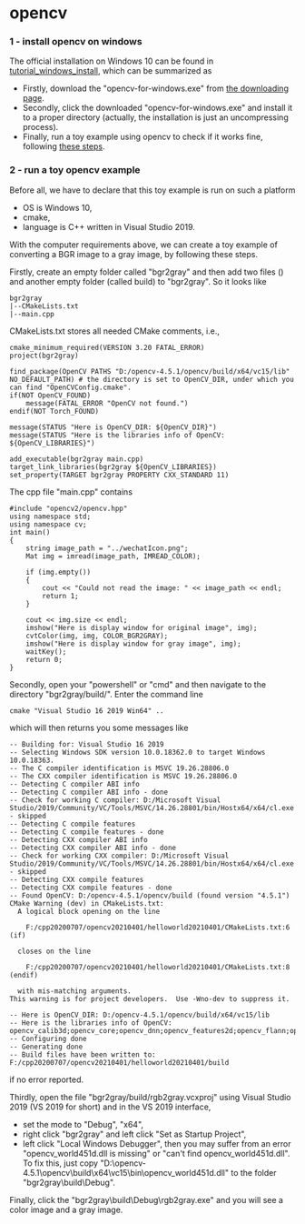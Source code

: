 # opencv
### 1 - install opencv on windows
The official installation on Windows 10 can be found in [tutorial_windows_install](https://docs.opencv.org/master/d3/d52/tutorial_windows_install.html#tutorial_windows_install_prebuilt), which can be summarized as
+ Firstly, download the "opencv-for-windows.exe" from [the downloading page](https://sourceforge.net/projects/opencvlibrary/files/opencv-win/).
+ Secondly, click the downloaded "opencv-for-windows.exe" and install it to a proper directory (actually, the installation is just an uncompressing process).
+ Finally, run a toy example using opencv to check if it works fine, following [these steps](https://github.com/suzyi/cpp/blob/master/deep-learning/opencv.md#2---run-a-toy-opencv-example).
### 2 - run a toy opencv example
Before all, we have to declare that this toy example is run on such a platform
+ OS is Windows 10,
+ cmake,
+ language is C++ written in Visual Studio 2019.

With the computer requirements above, we can create a toy example of converting a BGR image to a gray image, by following these steps.

Firstly, create an empty folder called "bgr2gray" and then add two files () and another empty folder (called build) to "bgr2gray". So it looks like
```
bgr2gray
|--CMakeLists.txt
|--main.cpp
```
CMakeLists.txt stores all needed CMake comments, i.e.,
```
cmake_minimum_required(VERSION 3.20 FATAL_ERROR)
project(bgr2gray)

find_package(OpenCV PATHS "D:/opencv-4.5.1/opencv/build/x64/vc15/lib" NO_DEFAULT_PATH) # the directory is set to OpenCV_DIR, under which you can find "OpenCVConfig.cmake".
if(NOT OpenCV_FOUND)
	message(FATAL_ERROR "OpenCV not found.")
endif(NOT Torch_FOUND)

message(STATUS "Here is OpenCV_DIR: ${OpenCV_DIR}")
message(STATUS "Here is the libraries info of OpenCV: ${OpenCV_LIBRARIES}")

add_executable(bgr2gray main.cpp)
target_link_libraries(bgr2gray ${OpenCV_LIBRARIES})
set_property(TARGET bgr2gray PROPERTY CXX_STANDARD 11)
```
The cpp file "main.cpp" contains
```
#include "opencv2/opencv.hpp"
using namespace std;
using namespace cv;
int main()
{
	string image_path = "../wechatIcon.png";
	Mat img = imread(image_path, IMREAD_COLOR);

	if (img.empty())
	{
		cout << "Could not read the image: " << image_path << endl;
		return 1;
	}

	cout << img.size << endl;
	imshow("Here is display window for original image", img);
	cvtColor(img, img, COLOR_BGR2GRAY);
	imshow("Here is display window for gray image", img);
	waitKey();
	return 0;
}
```

Secondly, open your "powershell" or "cmd" and then navigate to the directory "bgr2gray/build/". Enter the command line 
```
cmake "Visual Studio 16 2019 Win64" ..
```
which will then returns you some messages like
```
-- Building for: Visual Studio 16 2019
-- Selecting Windows SDK version 10.0.18362.0 to target Windows 10.0.18363.
-- The C compiler identification is MSVC 19.26.28806.0
-- The CXX compiler identification is MSVC 19.26.28806.0
-- Detecting C compiler ABI info
-- Detecting C compiler ABI info - done
-- Check for working C compiler: D:/Microsoft Visual Studio/2019/Community/VC/Tools/MSVC/14.26.28801/bin/Hostx64/x64/cl.exe - skipped
-- Detecting C compile features
-- Detecting C compile features - done
-- Detecting CXX compiler ABI info
-- Detecting CXX compiler ABI info - done
-- Check for working CXX compiler: D:/Microsoft Visual Studio/2019/Community/VC/Tools/MSVC/14.26.28801/bin/Hostx64/x64/cl.exe - skipped
-- Detecting CXX compile features
-- Detecting CXX compile features - done
-- Found OpenCV: D:/opencv-4.5.1/opencv/build (found version "4.5.1")
CMake Warning (dev) in CMakeLists.txt:
  A logical block opening on the line

    F:/cpp20200707/opencv20210401/helloworld20210401/CMakeLists.txt:6 (if)

  closes on the line

    F:/cpp20200707/opencv20210401/helloworld20210401/CMakeLists.txt:8 (endif)

  with mis-matching arguments.
This warning is for project developers.  Use -Wno-dev to suppress it.

-- Here is OpenCV_DIR: D:/opencv-4.5.1/opencv/build/x64/vc15/lib
-- Here is the libraries info of OpenCV: opencv_calib3d;opencv_core;opencv_dnn;opencv_features2d;opencv_flann;opencv_gapi;opencv_highgui;opencv_imgcodecs;opencv_imgproc;opencv_ml;opencv_objdetect;opencv_photo;opencv_stitching;opencv_video;opencv_videoio;opencv_world
-- Configuring done
-- Generating done
-- Build files have been written to: F:/cpp20200707/opencv20210401/helloworld20210401/build
```
if no error reported.

Thirdly, open the file "bgr2gray/build/rgb2gray.vcxproj" using Visual Studio 2019 (VS 2019 for short) and in the VS 2019 interface, 
+ set the mode to "Debug", "x64",
+ right click "bgr2gray" and left click "Set as Startup Project",
+ left click "Local Windows Debugger",
then you may suffer from an error "opencv_world451d.dll is missing" or "can't find opencv_world451d.dll". To fix this, just copy "D:\opencv-4.5.1\opencv\build\x64\vc15\bin\opencv_world451d.dll" to the folder "bgr2gray\build\Debug\".

Finally, click the "bgr2gray\build\Debug\rgb2gray.exe" and you will see a color image and a gray image.
